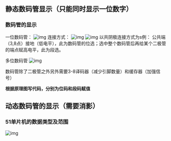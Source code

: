 ## 静态数码管显示（只能同时显示一位数字）
### 数码管的显示
一位数码管：
![img](https://img2023.cnblogs.com/blog/3583913/202502/3583913-20250211223217819-2010473506.png)
连接方式：
![img](https://img2023.cnblogs.com/blog/3583913/202502/3583913-20250211222618330-1226708664.png)
![img](https://img2023.cnblogs.com/blog/3583913/202502/3583913-20250211222656451-1760234608.png)
以共阴极连接方式为s例：
公共端（3,8点）接地（低电平），此为数码管的位选；选中整个数码管后再给某个二极管的端点赋高电平，此为段选。

多位数码管
![img](https://img2023.cnblogs.com/blog/3583913/202502/3583913-20250211223258600-308115464.png)

数码管除了二极管之外另外需要3-8译码器（减少引脚数量）和缓存器（加强信号）

**根据原理图写代码，分别为位码和段码赋值**

## 动态数码管的显示（需要消影）
### 51单片机的数据类型及范围
![img](https://img2023.cnblogs.com/blog/3583913/202502/3583913-20250212180746244-1212372207.png)
